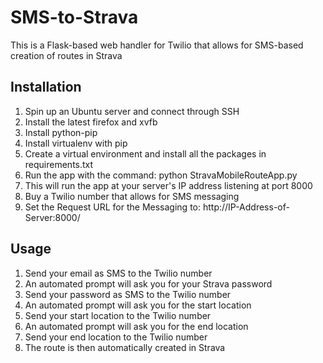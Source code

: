 # SMS-to-Strava

This is a Flask-based web handler for Twilio that allows for SMS-based creation of routes in Strava

## Installation

1. Spin up an Ubuntu server and connect through SSH
2. Install the latest firefox and xvfb
3. Install python-pip
4. Install virtualenv with pip
5. Create a virtual environment and install all the packages in requirements.txt
6. Run the app with the command: python StravaMobileRouteApp.py
7. This will run the app at your server's IP address listening at port 8000
8. Buy a Twilio number that allows for SMS messaging
9. Set the Request URL for the Messaging to: http://IP-Address-of-Server:8000/

## Usage

1. Send your email as SMS to the Twilio number
2. An automated prompt will ask you for your Strava password
3. Send your password as SMS to the Twilio number
4. An automated prompt will ask you for the start location
5. Send your start location to the Twilio number
6. An automated prompt will ask you for the end location
7. Send your end location to the Twilio number
8. The route is then automatically created in Strava
